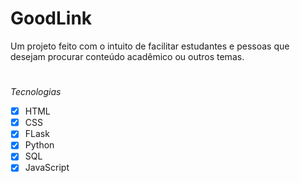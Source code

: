 # GoodLink
Um projeto feito com o intuito de facilitar estudantes e pessoas que desejam procurar conteúdo acadêmico ou outros temas.

#
*Tecnologias* 
  - [x] HTML
  - [x] CSS
  - [x] FLask
  - [x] Python
  - [x] SQL
  - [X] JavaScript
